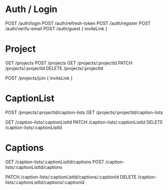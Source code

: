 # Auth / Login

POST /auth/login
POST /auth/refresh-token
POST /auth/register
POST /auth/verify-email
POST /auth/guest { inviteLink }

# Project

GET /projects
POST /projects
GET /projects/:projectId
PATCH /projects/:projectId
DELETE /projects/:projectId

POST /projects/join { inviteLink }

# CaptionList

POST /projects/:projectId/caption-lists
GET /projects/:projectId/caption-lists

GET /caption-lists/:captionListId
PATCH /caption-lists/:captionListId
DELETE /caption-lists/:captionListId

# Captions

GET /caption-lists/:captionListId/captions
POST /caption-lists/:captionListId/captions

PATCH /caption-lists/:captionListId/captions/:captionId
DELETE /caption-lists/:captionListId/captions/:captionId
